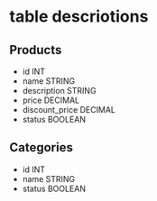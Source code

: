 # table descriotions

## Products
* id INT
* name STRING
* description STRING
* price DECIMAL
* discount_price DECIMAL
* status BOOLEAN

## Categories
* id INT
* name STRING
* status BOOLEAN

